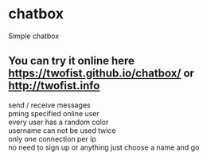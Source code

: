 # chatbox
Simple chatbox

## You can try it online here https://twofist.github.io/chatbox/ or http://twofist.info

send / receive messages  
pming specified online user  
every user has a random color  
username can not be used twice  
only one connection per ip    
no need to sign up or anything just choose a name and go
